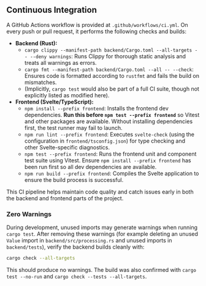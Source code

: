 ## Continuous Integration
A GitHub Actions workflow is provided at `.github/workflows/ci.yml`. On every push or pull request, it performs the following checks and builds:

- **Backend (Rust):**
  - `cargo clippy --manifest-path backend/Cargo.toml --all-targets -- --deny warnings`: Runs Clippy for thorough static analysis and treats all warnings as errors.
  - `cargo fmt --manifest-path backend/Cargo.toml --all -- --check`: Ensures code is formatted according to `rustfmt` and fails the build on mismatches.
  - (Implicitly, `cargo test` would also be part of a full CI suite, though not explicitly listed as modified here).
- **Frontend (Svelte/TypeScript):**
  - `npm install --prefix frontend`: Installs the frontend dev dependencies. **Run this before `npm test --prefix frontend`** so Vitest and other packages are available. Without installing dependencies first, the test runner may fail to launch.
  - `npm run lint --prefix frontend`: Executes `svelte-check` (using the configuration in `frontend/tsconfig.json`) for type checking and other Svelte-specific diagnostics.
  - `npm test --prefix frontend`: Runs the frontend unit and component test suite using Vitest. Ensure `npm install --prefix frontend` has been run first so all dev dependencies are available.
  - `npm run build --prefix frontend`: Compiles the Svelte application to ensure the build process is successful.

This CI pipeline helps maintain code quality and catch issues early in both the backend and frontend parts of the project.

### Zero Warnings
During development, unused imports may generate warnings when running `cargo test`.
After removing these warnings (for example deleting an unused `Value` import in
`backend/src/processing.rs` and unused imports in `backend/tests`), verify the
backend builds cleanly with:
```bash
cargo check --all-targets
```
This should produce no warnings. The build was also confirmed with
`cargo test --no-run` and `cargo check --tests --all-targets`.

